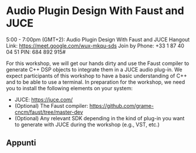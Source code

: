# Audio Plugin Design With Faust and JUCE

5:00 - 7:00pm (GMT+2): Audio Plugin Design With Faust and JUCE
Hangout Link: https://meet.google.com/wux-mkqu-sds
Join by Phone: ‪+33 1 87 40 04 51‬ PIN: ‪684 892 915‬#

For this workshop, we will get our hands dirty and use the Faust compiler to generate C++ DSP objects to integrate them in a JUCE audio plug-in. We expect participants of this workshop to have a basic understanding of C++ and to be able to use a terminal. In preparation for the workshop, we need you to install the following elements on your system:

- JUCE: <https://juce.com/>
- (Optional) The Faust compiler: https://github.com/grame-cncm/faust/tree/master-dev
- (Optional) Any relevant SDK depending in the kind of plug-in you want to generate with JUCE during the workshop (e.g., VST, etc.)

## Appunti
